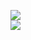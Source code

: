 [![](https://img.shields.io/badge/Made%20With-Github%20Spray-lightgrey.svg?style=for-the-badge&logo=github)](https://github.com/Annihil/github-spray#13839)  
[![](https://i.imgur.com/2DrTn0Z.gif)](https://github.com/Annihil/github-spray)